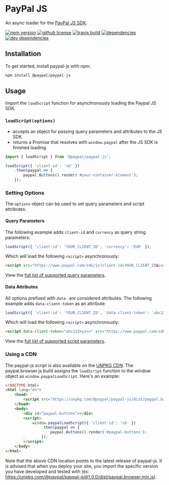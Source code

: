 # PayPal JS

An async loader for the [PayPal JS SDK](https://developer.paypal.com/docs/checkout/).

<a href="https://www.npmjs.com/package/@paypal/paypal-js"><img src="https://img.shields.io/npm/v/@paypal/paypal-js?style=flat-square" alt="npm version"></a>
<a href="https://github.com/paypal/paypal-js/blob/main/LICENSE.txt"><img src="https://img.shields.io/npm/l/@paypal/paypal-js?style=flat-square" alt="github license"></a>
<a href="https://travis-ci.com/github/paypal/paypal-js"><img src="https://img.shields.io/travis/com/paypal/paypal-js/main.svg?style=flat-square" alt="travis build"></a>
<a href="https://david-dm.org/paypal/paypal-js"><img src="https://img.shields.io/david/paypal/paypal-js?style=flat-square" alt="dependencies"></a>
<a href="https://david-dm.org/paypal/paypal-js?type=dev"><img src="https://img.shields.io/david/dev/paypal/paypal-js?style=flat-square" alt="dev dependencies"></a>

## Installation

To get started, install paypal-js with npm.

```sh
npm install @paypal/paypal-js
```

## Usage

Import the `loadScript` function for asynchronously loading the Paypal JS SDK.

### `loadScript(options)`
- accepts an object for passing query parameters and attributes to the JS SDK.
- returns a Promise that resolves with `window.paypal` after the JS SDK is finished loading.

```js
import { loadScript } from '@paypal/paypal-js';

loadScript({ 'client-id': 'sb' })
    .then(paypal => {
        paypal.Buttons().render('#your-container-element');
    });
```

### Setting Options

The `options` object can be used to set query parameters and script attributes.

#### Query Parameters

The following example adds `client-id` and `currency` as query string parameters:

```js
loadScript({ 'client-id': 'YOUR_CLIENT_ID', 'currency': 'EUR' });
```

Which will load the following `<script>` asynchronously:

```html
<script src="https://www.paypal.com/sdk/js?client-id=YOUR_CLIENT_ID&currency=EUR"></script>
```

View the [full list of supported query parameters](https://developer.paypal.com/docs/checkout/reference/customize-sdk/#query-parameters).

#### Data Attributes

All options prefixed with `data-` are considered attributes. The following example adds `data-client-token` as an attribute:
```js
loadScript({ 'client-id': 'YOUR_CLIENT_ID', 'data-client-token': 'abc123xyz==' });
```

Which will load the following `<script>` asynchronously:

```html
<script data-client-token="abc123xyz==" src="https://www.paypal.com/sdk/js?client-id=YOUR_CLIENT_ID"></script>
```

View the [full list of supported script parameters](https://developer.paypal.com/docs/checkout/reference/customize-sdk/#script-parameters).

### Using a CDN

The paypal-js script is also available on the [UNPKG CDN](https://unpkg.com/). The paypal.browser.js build assigns the `loadScript` function to the window object as `window.paypalLoadScript`. Here's an example:

```html
<!DOCTYPE html>
<html lang="en">
    <head>
        <script src="https://unpkg.com/@paypal/paypal-js/dist/paypal.browser.min.js"></script>
    </head>
    <body>
        <div id="paypal-buttons"></div>
        <script>
            window.paypalLoadScript({ 'client-id': 'sb' })
                .then(paypal => {
                    paypal.Buttons().render('#paypal-buttons');
                });
        </script>
    </body>
</html>
```

Note that the above CDN location points to the latest release of paypal-js. It is advised that when you deploy your site, you import the specific version you have developed and tested with (ex: https://unpkg.com/@paypal/paypal-js@1.0.0/dist/paypal.browser.min.js).
